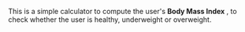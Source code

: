This is a simple calculator to compute the user's **Body Mass Index** , to check whether the user is healthy, underweight or overweight.
